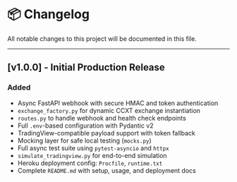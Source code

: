 # 📦 Changelog

All notable changes to this project will be documented in this file.

---

## [v1.0.0] - Initial Production Release

### Added
- Async FastAPI webhook with secure HMAC and token authentication
- `exchange_factory.py` for dynamic CCXT exchange instantiation
- `routes.py` to handle webhook and health check endpoints
- Full `.env`-based configuration with Pydantic v2
- TradingView-compatible payload support with token fallback
- Mocking layer for safe local testing (`mocks.py`)
- Full async test suite using `pytest-asyncio` and `httpx`
- `simulate_tradingview.py` for end-to-end simulation
- Heroku deployment config: `Procfile`, `runtime.txt`
- Complete `README.md` with setup, usage, and deployment docs
